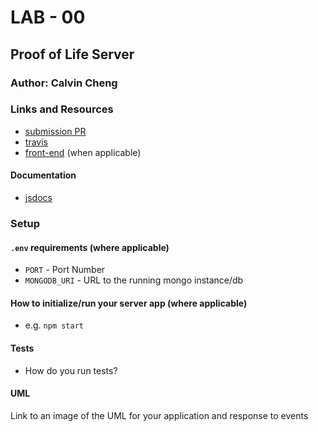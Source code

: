 # LAB - 00

## Proof of Life Server

### Author: Calvin Cheng

### Links and Resources
* [submission PR](https://github.com/calvincheng-401d3/lab-00/pull/1)
* [travis](https://travis-ci.com/calvincheng-401d3/lab-00)
* [front-end](https://calvincheng-lab-00.herokuapp.com/) (when applicable)

#### Documentation
* [jsdocs](https://calvincheng-lab-00.herokuapp.com/docs)

### Setup
#### `.env` requirements (where applicable)
* `PORT` - Port Number
* `MONGODB_URI` - URL to the running mongo instance/db

#### How to initialize/run your server app (where applicable)
* e.g. `npm start`
  
#### Tests
* How do you run tests?

#### UML
Link to an image of the UML for your application and response to events
